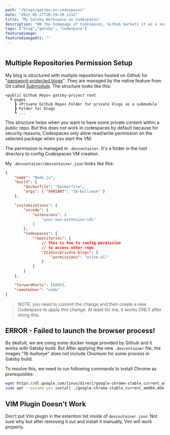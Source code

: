 ```yaml
---
path: "/blogs/gatsby-on-codespaces"
date: "2022-06-27T20:19:20.131Z"
title: "My Gatsby Workspace on Codespaces"
description: "ON the homepage of Codespaces, Github markets it as a seamless switch of desktop VS Code. My blog is hosted on Github Pages with Gatsby as its framework. I use VS Code to write blogs locally. So naturally, after getting the preview opportunity to Codespaces, I try to migrate to it. Here is a note for some problems I met and how I fix them for the migration."
tags: ["blog","gatsby", "codespace"]
featuredimage: 
featuredimageAlt: ""
---
```


```toc
```

## Multiple Repositories Permission Setup
My blog is structured with multiple repositories hosted on Github for "[password-protected blogs](https://www.zzzgin.com/private-blog/password-protected-blog-in-gatsby)". They are managed by the native feature from Git called [Submodule](https://git-scm.com/book/en/v2/Git-Tools-Submodules). The structure looks like this:

```
<public Github Repo> gatsby-project root
  ┗ pages
    ┣ <Private Github Repo> Folder for private blogs as a submodule
    ┣ Folder for blogs
    ┗ ...
```

This structure helps when you want to have some private content within a public repo. But this does not work in codespaces by default because for security reasons, Codespaces only allow read/write permission on the selected package when you start the VM.

The permission is managed in `.devcontainer`. It's a folder in the root directory to config Codespaces VM creation.

My `.devcontainer/devcontainer.json` looks like this: 
```json 
{
	"name": "Node.js",
	"build": {
		"dockerfile": "Dockerfile",
		"args": { "VARIANT": "16-bullseye" }
	},

	"customizations": {
		"vscode": {
			"extensions": [
				"your-own-extension-ids"
			]
		},
		"codespaces": {
			"repositories": {
				// This is how to config permission 
				// to access other repo
				"ZzzGin/private-blogs": { 
					"permissions": "write-all"
				}
			}
		}
	},

	"forwardPorts": [8000],
	"remoteUser": "node"
}
```

> NOTE: you need to commit the change and then create a new Codespace to apply this change. At least for me, it works ONLY after doing this.

## ERROR - Failed to launch the browser process!
By deafult, we are using some docker image provided by Github and it works with Gatsby build. But After applying the new `.devcontainer` file, the images "16-bullseye" does not include Chomium for some process in Gatsby build.

To resolve this, we need to run following commands to install Chrome as prerequisites:
```bash
wget https://dl.google.com/linux/direct/google-chrome-stable_current_amd64.deb &&
sudo apt --assume-yes install ./google-chrome-stable_current_amd64.deb
```

## VIM Plugin Doesn't Work
Don't put Vim plugin in the extention list inside of `devcontainer.json`. Not sure why but after removing it out and install it manually, Vim will work properly.